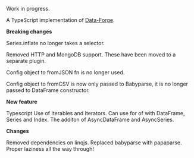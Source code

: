 Work in progress.

A TypeScript implementation of [Data-Forge](https://github.com/data-forge/data-forge-js).


**Breaking changes**

Series.inflate no longer takes a selector.

Removed HTTP and MongoDB support.
These have been moved to a separate plugin.

Config object to fromJSON fn is no longer used.

Config object to fromCSV is now only passed to Babyparse, it is no longer passed to DataFrame constructor.

**New feature**

Typescript
Use of Iterables and Iterators.
Can use for of with DataFrame, Series and Index.
The additon of AsyncDataFrame and AsyncSeries.


**Changes**

Removed dependencies on linqjs.
Replaced babyparse with papaparse.
Proper laziness all the way through!